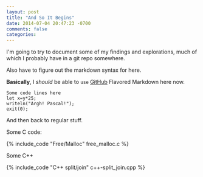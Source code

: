 ```yaml
---
layout: post
title: "And So It Begins"
date: 2014-07-04 20:47:23 -0700
comments: false
categories:
---
```

I'm going to try to document some of my findings and explorations, much of
which I probably have in a git repo somewhere.

Also have to figure out the markdown syntax for here.

__Basically__, I _should_ be able to `use` [GitHub][1] Flavored Markdown here now.

    Some code lines here
    let x=y*25;
    writeln("Argh! Pascal!");
    exit(0);

And then back to regular stuff.

Some C code:

{% include_code "Free/Malloc" free_malloc.c %}

Some C++

{% include_code "C++ split/join" c++-split_join.cpp %}

[1]: http://github.com/lornix/lornix.github.io
